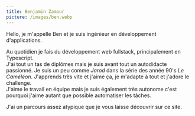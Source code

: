 ```yaml
---
title: Benjamin Zamour
picture: /images/ben.webp
---
```


Hello, je m'appelle Ben et je suis ingénieur en développement d'applications.

Au quotidien je fais du développement web fullstack, principalement en Typescript.  
J'ai tout un tas de diplômes mais je suis avant tout un autodidacte passionné. Je suis un peu comme _Jarod_ dans la série des année 90's _Le Caméléon_. J'apprends très vite et j'aime ça, je m'adapte à tout et j'adore le challenge.  
J'aime le travail en équipe mais je suis également très autonome c'est pourquoi j'aime autant que possible automatiser les tâches.

J'ai un parcours assez atypique que je vous laisse découvrir sur ce site.
